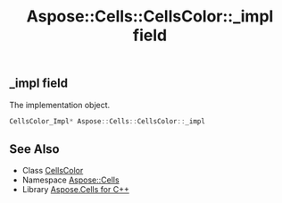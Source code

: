 ﻿---
title: Aspose::Cells::CellsColor::_impl field
linktitle: _impl
second_title: Aspose.Cells for C++ API Reference
description: 'Aspose::Cells::CellsColor::_impl field. The implementation object in C++.'
type: docs
weight: 2000
url: /cpp/aspose.cells/cellscolor/_impl/
---
## _impl field


The implementation object.

```cpp
CellsColor_Impl* Aspose::Cells::CellsColor::_impl
```

## See Also

* Class [CellsColor](../)
* Namespace [Aspose::Cells](../../)
* Library [Aspose.Cells for C++](../../../)
